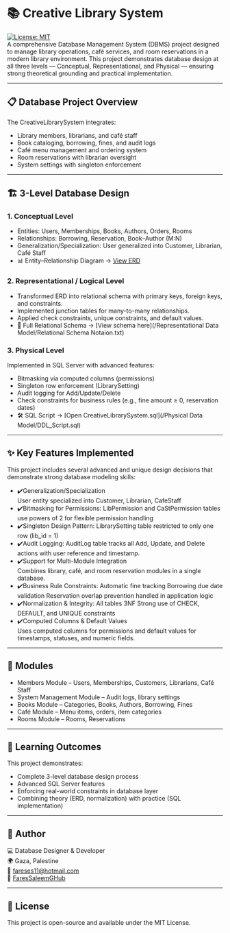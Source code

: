 # 📚 Creative Library System
[![License: MIT](https://img.shields.io/badge/License-MIT-yellow.svg)](LICENSE)<br>
A comprehensive Database Management System (DBMS) project designed to manage library operations, café services, and room reservations in a modern library environment.
This project demonstrates database design at all three levels — Conceptual, Representational, and Physical — ensuring strong theoretical grounding and practical implementation.

---

## 📋 Database Project Overview
The CreativeLibrarySystem integrates:<br>
- Library members, librarians, and café staff
- Book cataloging, borrowing, fines, and audit logs
- Café menu management and ordering system
- Room reservations with librarian oversight
- System settings with singleton enforcement

---

## 🏗️ 3-Level Database Design
### 1. Conceptual Level
- Entities: Users, Memberships, Books, Authors, Orders, Rooms<br>
- Relationships: Borrowing, Reservation, Book–Author (M:N)<br>
- Generalization/Specialization: User generalized into Customer, Librarian, Café Staff<br>
- 📊 Entity–Relationship Diagram → [View ERD](./Concceputal%20Data%20Model/Entity%20Relationship%20Diagram_ERD.png)


### 2. Representational / Logical Level
- Transformed ERD into relational schema with primary keys, foreign keys, and constraints.<br>
- Implemented junction tables for many-to-many relationships.<br>
- Applied check constraints, unique constraints, and default values.<br>
- 📜 Full Relational Schema → [View schema here](/Representational Data Model/Relational Schema Notaion.txt)

### 3. Physical Level
Implemented in SQL Server with advanced features:<br>
- Bitmasking via computed columns (permissions)<br>
- Singleton row enforcement (LibrarySetting)<br>
- Audit logging for Add/Update/Delete<br>
- Check constraints for business rules (e.g., fine amount ≥ 0, reservation dates)<br>
- 🛠️ SQL Script → [Open CreativeLibrarySystem.sql](/Physical Data Model/DDL_Script.sql)

---

## ✨ Key Features Implemented
This project includes several advanced and unique design decisions that demonstrate strong database modeling skills:
- ✔️Generalization/Specialization<br>
  User entity specialized into Customer, Librarian, CafeStaff
- ✔️Bitmasking for Permissions:
  LibPermission and CaStPermission tables use powers of 2 for flexible permission handling
- ✔️Singleton Design Pattern:
  LibrarySetting table restricted to only one row (lib_id = 1)
- ✔️Audit Logging:
  AuditLog table tracks all Add, Update, and Delete actions with user reference and timestamp.
- ✔️Support for Multi-Module Integration<br>
  Combines library, café, and room reservation modules in a single database.
- ✔️Business Rule Constraints:
  Automatic fine tracking
  Borrowing due date validation
  Reservation overlap prevention handled in application logic
- ✔️Normalization & Integrity:
  All tables 3NF
  Strong use of CHECK, DEFAULT, and UNIQUE constraints
- ✔️Computed Columns & Default Values<br>
  Uses computed columns for permissions and default values for timestamps, statuses, and numeric fields.

---

## 📂 Modules
- Members Module – Users, Memberships, Customers, Librarians, Café Staff
- System Management Module – Audit logs, library settings
- Books Module – Categories, Books, Authors, Borrowing, Fines
- Café Module – Menu items, orders, item categories
- Rooms Module – Rooms, Reservations

---

## 📖 Learning Outcomes
This project demonstrates:
- Complete 3-level database design process
- Advanced SQL Server features
- Enforcing real-world constraints in database layer
- Combining theory (ERD, normalization) with practice (SQL implementation)

---

## 👤 Author
💻 Database Designer & Developer <br>
🌍 Gaza, Palestine <br>
📧 fareses11@hotmail.com <br>
🔗 [FaresSaleemGHub](https://github.com/FaresSaleemGHub)

---

## 📜 License
This project is open-source and available under the MIT License.
